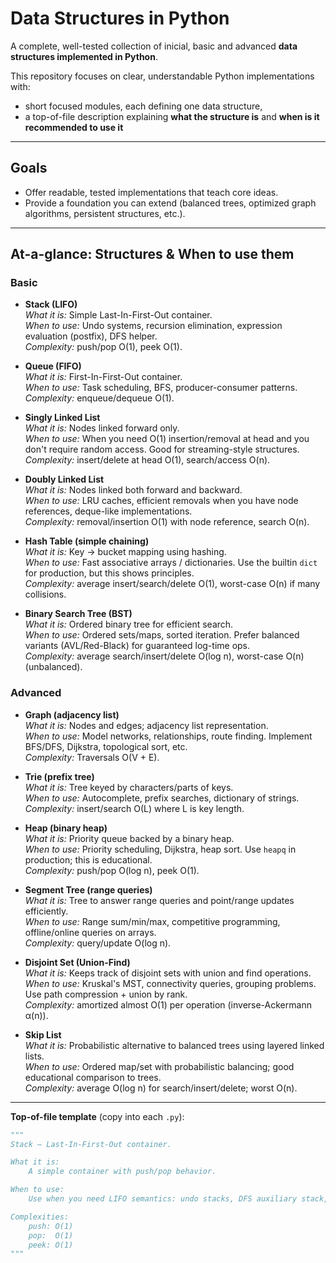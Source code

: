 # Data Structures in Python

A complete, well-tested collection of inicial, basic and advanced **data structures implemented in Python**.  

This repository focuses on clear, understandable Python implementations with:
- short focused modules, each defining one data structure,
- a top-of-file description explaining **what the structure is** and **when is it recommended to use it** 

---

## Goals
- Offer readable, tested implementations that teach core ideas.
- Provide a foundation you can extend (balanced trees, optimized graph algorithms, persistent structures, etc.).

---

## At-a-glance: Structures & When to use them

### Basic
- **Stack (LIFO)**  
  *What it is:* Simple Last-In-First-Out container.  
  *When to use:* Undo systems, recursion elimination, expression evaluation (postfix), DFS helper.  
  *Complexity:* push/pop O(1), peek O(1).

- **Queue (FIFO)**  
  *What it is:* First-In-First-Out container.  
  *When to use:* Task scheduling, BFS, producer-consumer patterns.  
  *Complexity:* enqueue/dequeue O(1).

- **Singly Linked List**  
  *What it is:* Nodes linked forward only.  
  *When to use:* When you need O(1) insertion/removal at head and you don't require random access. Good for streaming-style structures.  
  *Complexity:* insert/delete at head O(1), search/access O(n).

- **Doubly Linked List**  
  *What it is:* Nodes linked both forward and backward.  
  *When to use:* LRU caches, efficient removals when you have node references, deque-like implementations.  
  *Complexity:* removal/insertion O(1) with node reference, search O(n).

- **Hash Table (simple chaining)**  
  *What it is:* Key → bucket mapping using hashing.  
  *When to use:* Fast associative arrays / dictionaries. Use the builtin `dict` for production, but this shows principles.  
  *Complexity:* average insert/search/delete O(1), worst-case O(n) if many collisions.

- **Binary Search Tree (BST)**  
  *What it is:* Ordered binary tree for efficient search.  
  *When to use:* Ordered sets/maps, sorted iteration. Prefer balanced variants (AVL/Red-Black) for guaranteed log-time ops.  
  *Complexity:* average search/insert/delete O(log n), worst-case O(n) (unbalanced).

### Advanced
- **Graph (adjacency list)**  
  *What it is:* Nodes and edges; adjacency list representation.  
  *When to use:* Model networks, relationships, route finding. Implement BFS/DFS, Dijkstra, topological sort, etc.  
  *Complexity:* Traversals O(V + E).

- **Trie (prefix tree)**  
  *What it is:* Tree keyed by characters/parts of keys.  
  *When to use:* Autocomplete, prefix searches, dictionary of strings.  
  *Complexity:* insert/search O(L) where L is key length.

- **Heap (binary heap)**  
  *What it is:* Priority queue backed by a binary heap.  
  *When to use:* Priority scheduling, Dijkstra, heap sort. Use `heapq` in production; this is educational.  
  *Complexity:* push/pop O(log n), peek O(1).

- **Segment Tree (range queries)**  
  *What it is:* Tree to answer range queries and point/range updates efficiently.  
  *When to use:* Range sum/min/max, competitive programming, offline/online queries on arrays.  
  *Complexity:* query/update O(log n).

- **Disjoint Set (Union-Find)**  
  *What it is:* Keeps track of disjoint sets with union and find operations.  
  *When to use:* Kruskal's MST, connectivity queries, grouping problems. Use path compression + union by rank.  
  *Complexity:* amortized almost O(1) per operation (inverse-Ackermann α(n)).

- **Skip List**  
  *What it is:* Probabilistic alternative to balanced trees using layered linked lists.  
  *When to use:* Ordered map/set with probabilistic balancing; good educational comparison to trees.  
  *Complexity:* average O(log n) for search/insert/delete; worst O(n).

---

**Top-of-file template** (copy into each `.py`):
```python
"""
Stack — Last-In-First-Out container.

What it is:
    A simple container with push/pop behavior.

When to use:
    Use when you need LIFO semantics: undo stacks, DFS auxiliary stack, expression evaluation.

Complexities:
    push: O(1)
    pop:  O(1)
    peek: O(1)
"""


